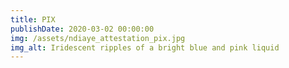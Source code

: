 ```yaml
---
title: PIX
publishDate: 2020-03-02 00:00:00
img: /assets/ndiaye_attestation_pix.jpg
img_alt: Iridescent ripples of a bright blue and pink liquid
---
```

